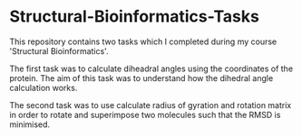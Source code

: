 # Structural-Bioinformatics-Tasks

This repository contains two tasks which I completed during my course 'Structural Bioinformatics'.

The first task was to calculate diheadral angles using the coordinates of the protein. The aim of this task was to understand how the dihedral angle calculation works.

The second task was to use calculate radius of gyration and rotation matrix in order to rotate and superimpose two molecules such that the RMSD is minimised.
